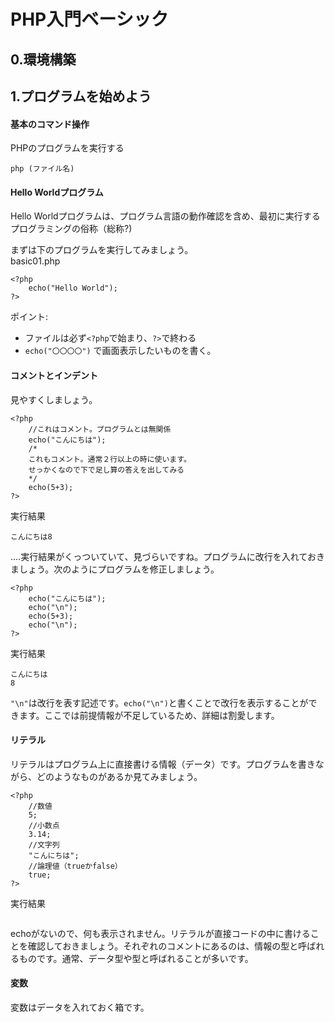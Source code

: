 # PHP入門ベーシック
## 0.環境構築
## 1.プログラムを始めよう
#### 基本のコマンド操作
PHPのプログラムを実行する
```
php (ファイル名)
```

#### Hello Worldプログラム
Hello Worldプログラムは、プログラム言語の動作確認を含め、最初に実行するプログラミングの俗称（総称?)


まずは下のプログラムを実行してみましょう。  
basic01.php
```PHP:basic01.php
<?php
    echo("Hello World");
?>
```
ポイント:
* ファイルは必ず`` <?php ``で始まり、`` ?> ``で終わる
* `` echo("〇〇〇〇") `` で画面表示したいものを書く。

#### コメントとインデント
見やすくしましょう。

```PHP:basic02.php
<?php
    //これはコメント。プログラムとは無関係
    echo("こんにちは");
    /*
    これもコメント。通常２行以上の時に使います。
    せっかくなので下で足し算の答えを出してみる
    */
    echo(5+3);
?>
```
実行結果
```
こんにちは8
```

....実行結果がくっついていて、見づらいですね。プログラムに改行を入れておきましょう。次のようにプログラムを修正しましょう。
```
<?php
    echo("こんにちは");
    echo("\n");
    echo(5+3);
    echo("\n");
?>
```

実行結果

```
こんにちは
8
```

`"\n"`は改行を表す記述です。`echo("\n")`と書くことで改行を表示することができます。ここでは前提情報が不足しているため、詳細は割愛します。

#### リテラル
リテラルはプログラム上に直接書ける情報（データ）です。プログラムを書きながら、どのようなものがあるか見てみましょう。

```PHP:basic03.php
<?php
    //数値
    5;
    //小数点
    3.14;
    //文字列
    "こんにちは";
    //論理値（trueかfalse）
    true;
?>
```
実行結果
```

```
echoがないので、何も表示されません。リテラルが直接コードの中に書けることを確認しておきましょう。それぞれのコメントにあるのは、情報の型と呼ばれるものです。通常、データ型や型と呼ばれることが多いです。

#### 変数
変数はデータを入れておく箱です。
